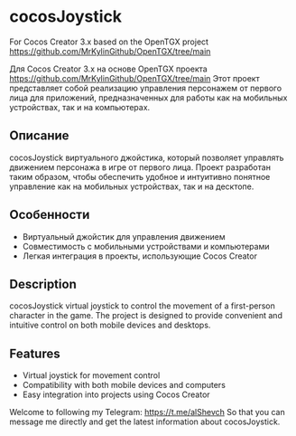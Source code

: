 # cocosJoystick  
For Cocos Creator 3.x based on the OpenTGX project https://github.com/MrKylinGithub/OpenTGX/tree/main

Для  Cocos Creator 3.x на основе OpenTGX проекта https://github.com/MrKylinGithub/OpenTGX/tree/main
Этот проект представляет собой реализацию управления персонажем от первого лица для приложений, предназначенных для работы как на мобильных устройствах, так и на компьютерах.

## Описание

cocosJoystick виртуального джойстика, который позволяет управлять движением персонажа в игре от первого лица. Проект разработан таким образом, чтобы обеспечить удобное и интуитивно понятное управление как на мобильных устройствах, так и на десктопе.

## Особенности

- Виртуальный джойстик для управления движением
- Совместимость с мобильными устройствами и компьютерами
- Легкая интеграция в проекты, использующие Cocos Creator 

## Description

cocosJoystick virtual joystick to control the movement of a first-person character in the game. The project is designed to provide convenient and intuitive control on both mobile devices and desktops.

## Features

- Virtual joystick for movement control
- Compatibility with both mobile devices and computers
- Easy integration into projects using Cocos Creator

Welcome to following my Telegram:
https://t.me/alShevch 
So that you can message me directly and get the latest information about cocosJoystick.
